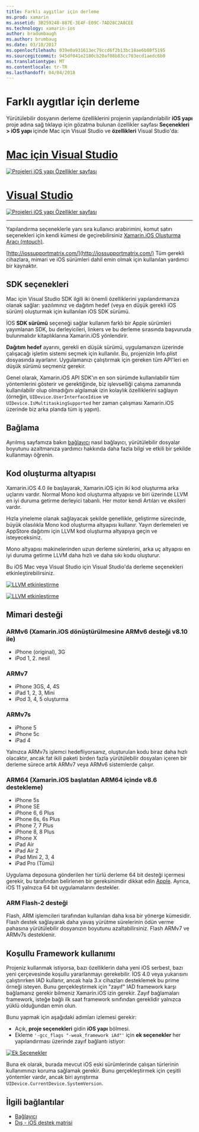 ```yaml
---
title: Farklı aygıtlar için derleme
ms.prod: xamarin
ms.assetid: 3B259248-887E-3E4F-E09C-7AD28C2A8CEE
ms.technology: xamarin-ios
author: bradumbaugh
ms.author: brumbaug
ms.date: 03/18/2017
ms.openlocfilehash: 039e0a931613ec79ccd6f2b13bc18ae6b80f5195
ms.sourcegitcommit: 945df041e2180cb20af08b83cc703ecd1aedc6b0
ms.translationtype: MT
ms.contentlocale: tr-TR
ms.lasthandoff: 04/04/2018
---
```

# <a name="compiling-for-different-devices"></a>Farklı aygıtlar için derleme

Yürütülebilir dosyanın derleme özelliklerini projenin yapılandırılabilir **iOS yapı** proje adına sağ tıklayıp için gözatma bulunan özellikler sayfası **Seçenekleri > iOS yapı** içinde Mac için Visual Studio ve **özellikleri** Visual Studio'da:

# <a name="visual-studio-for-mactabvsmac"></a>[Mac için Visual Studio](#tab/vsmac)


[![](compiling-for-different-devices-images/image1.png "Projeleri iOS yapı Özellikler sayfası")](compiling-for-different-devices-images/image1.png#lightbox) 

# <a name="visual-studiotabvswin"></a>[Visual Studio](#tab/vswin)

[![](compiling-for-different-devices-images/image1a.png "Projeleri iOS yapı Özellikler sayfası")](compiling-for-different-devices-images/image1a.png#lightbox)

-----

Yapılandırma seçeneklerle yanı sıra kullanıcı arabirimini, komut satırı seçenekleri için kendi kümesi de geçirebilirsiniz [Xamarin.iOS Oluşturma Aracı (mtouch)](~/ios/deploy-test/mtouch.md).

[http://iossupportmatrix.com/](http://iossupportmatrix.com/) Tüm gerekli cihazlara, mimari ve iOS sürümleri dahil emin olmak için kullanılan yardımcı bir kaynaktır.

 <a name="SDK_Options" />


## <a name="sdk-options"></a>SDK seçenekleri

Mac için Visual Studio SDK ilgili iki önemli özelliklerini yapılandırmanıza olanak sağlar: yazılımınız ve dağıtım hedef (veya en düşük gerekli iOS sürüm) oluşturmak için kullanılan iOS SDK sürümü.

İOS **SDK sürümü** seçeneği sağlar kullanım farklı bir Apple sürümleri yayımlanan SDK, bu derleyicileri, linkers ve bu derleme sırasında başvuruda bulunmalıdır kitaplıklarına Xamarin.iOS yönlendirir. 

**Dağıtım hedef** ayarını, gerekli en düşük sürümü, uygulamanızın üzerinde çalışacağı işletim sistemi seçmek için kullanılır. Bu, projenizin Info.plist dosyasında ayarlanır. Uygulamanızı çalıştırmak için gereken tüm API'leri en düşük sürümü seçmeniz gerekir.

Genel olarak, Xamarin.iOS API SDK'ın en son sürümde kullanılabilir tüm yöntemlerini gösterir ve gerektiğinde, biz işlevselliği çalışma zamanında kullanılabilir olup olmadığını algılamak izin kolaylık özelliklerini sağlayın (örneğin, `UIDevice.UserInterfaceIdiom` ve `UIDevice.IsMultitaskingSupported` her zaman çalışması Xamarin.iOS üzerinde biz arka planda tüm iş yapın).

 <a name="Linking" />


## <a name="linking"></a>Bağlama

Ayrılmış sayfamıza bakın [bağlayıcı](~/ios/deploy-test/linker.md) nasıl bağlayıcı, yürütülebilir dosyalar boyutunu azaltmanıza yardımcı hakkında daha fazla bilgi ve etkili bir şekilde kullanmayı öğrenin.

 <a name="Code_Generation_Engine" />


## <a name="code-generation-engine"></a>Kod oluşturma altyapısı

Xamarin.iOS 4.0 ile başlayarak, Xamarin.iOS için iki kod oluşturma arka uçlarını vardır. Normal Mono kod oluşturma altyapısı ve biri üzerinde LLVM en iyi duruma getirme derleyici tabanlı. Her motor kendi Artıları ve eksileri vardır.

Hızla yineleme olanak sağlayacak şekilde genellikle, geliştirme sürecinde, büyük olasılıkla Mono kod oluşturma altyapısı kullanır. Yayın derlemeleri ve AppStore dağıtımı için LLVM kod oluşturma altyapıya geçin ve isteyeceksiniz.

Mono altyapısı makinelerinden uzun derleme sürelerini, arka uç altyapısı en iyi duruma getirme LLVM daha hızlı ve daha sıkı kodu oluşturur.

Bu iOS Mac veya Visual Studio için Visual Studio'da derleme seçenekleri etkinleştirebilirsiniz.

[![](compiling-for-different-devices-images/image2.png "LLVM etkinleştirme")](compiling-for-different-devices-images/image2.png#lightbox)

[![](compiling-for-different-devices-images/image2a.png "LLVM etkinleştirme")](compiling-for-different-devices-images/image2a.png#lightbox)

 <a name="ARMV7_and_ARMV7s_support" />


## <a name="architecture-support"></a>Mimari desteği

<a name="armv6-discontinued" />

### <a name="armv6-xamarinios-discontinued-support-for-armv6-with-v810"></a>ARMv6 (Xamarin.iOS dönüştürülmesine ARMv6 desteği v8.10 ile)

- iPhone (original), 3G
- iPod 1, 2. nesil

### <a name="armv7"></a>ARMv7

- iPhone 3GS, 4, 4S
- iPad 1, 2, 3, Mini
- iPod 3, 4, 5 oluşturma

### <a name="armv7s"></a>ARMv7s

- iPhone 5
- iPhone 5c
- iPad 4

Yalnızca ARMv7s işlemci hedefliyorsanız, oluşturulan kodu biraz daha hızlı olacaktır, ancak fat ikili paketi birden fazla yürütülebilir dosyaları içeren bir derleme sürece artık ARMv7 veya ARMv6 sistemlerde çalışır.

### <a name="arm64-xamarinios-started-supporting-arm64-in-v86"></a>ARM64 (Xamarin.iOS başlatılan ARM64 içinde v8.6 destekleme)

- iPhone 5s
- iPhone SE
- iPhone 6, 6 Plus
- iPhone 6s, 6s Plus
- iPhone 7, 7 Plus
- iPhone 8, 8 Plus
- iPhone X
- iPad Air
- iPad Air 2
- iPad Mini 2, 3, 4
- iPad Pro (Tümü)

Uygulama deposuna gönderilen her türlü derleme 64 bit desteği içermesi gerekir, bu tarafından belirlenen bir gereksinimdir dikkat edin [Apple](https://developer.apple.com/news/?id=12172014b). Ayrıca, iOS 11 yalnızca 64 bit uygulamalarını destekler.

 <a name="ARM_Thumb_Support" />


### <a name="arm-thumb-2-support"></a>ARM Flash-2 desteği

Flash, ARM işlemcileri tarafından kullanılan daha kısa bir yönerge kümesidir. Flash destek sağlayarak daha yavaş yürütme sürelerinin ödün verme pahasına yürütülebilir dosyanızın boyutunu azaltabilirsiniz. Flash ARMv7 ve ARMv7s desteklenir.

 <a name="Conditional_framwork_useage" />


## <a name="conditional-framework-usage"></a>Koşullu Framework kullanımı

Projeniz kullanmak istiyorsa, bazı özelliklerin daha yeni iOS serbest, bazı yeni çerçevesinde koşullu yararlanmayı gerekebilir. İOS 4.0 veya yukarısını çalıştırırken IAD kullanır, ancak hala 3.x cihazları desteklemek bu prime örneği isteyen. Bunu gerçekleştirmek için "zayıf" IAD framework karşı bağlamanız gerekir bilmeniz Xamarin.iOS izin gerekir. Zayıf bağlamaları framework, isteğe bağlı ilk saat framework sınıfından gereklidir yalnızca yüklü olduğundan emin olun.

Bunu yapmak için aşağıdaki adımları izlemesi gerekir:

-  Açık, **proje seçenekleri** gidin **iOS yapı** bölmesi.
-  Ekleme `'-gcc_flags "-weak_framework iAd"'` için **ek seçenekler** her yapılandırması üzerinde zayıf bağlantı istiyor:


[![](compiling-for-different-devices-images/image3.png "Ek Seçenekler")](compiling-for-different-devices-images/image3.png#lightbox)


Buna ek olarak, burada mevcut iOS eski sürümlerinde çalışan türlerinin kullanımınızı koruma sağlamak gerekir. Bunu gerçekleştirmek için çeşitli yöntemler vardır, ancak biri ayrıştırma `UIDevice.CurrentDevice.SystemVersion`.



## <a name="related-links"></a>İlgili bağlantılar

- [Bağlayıcı](~/ios/deploy-test/linker.md)
- [Dış - iOS destek matrisi](http://iossupportmatrix.com/)
